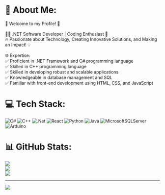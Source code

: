 # 💫 About Me:
🌟 Welcome to my Profile! 🌟<br><br>👨‍💻 .NET Software Developer | Coding Enthusiast 🚀<br>🔥 Passionate about Technology, Creating Innovative Solutions, and Making an Impact! 💡<br><br>🌐 Expertise:<br>✅ Proficient in .NET Framework and C# programming language<br>✅ Skilled in C++ programming language<br>✅ Skilled in developing robust and scalable applications<br>✅ Knowledgeable in database management and SQL<br>✅ Familiar with front-end development using HTML, CSS, and JavaScript


# 💻 Tech Stack:
![C#](https://img.shields.io/badge/c%23-%23239120.svg?style=for-the-badge&logo=c-sharp&logoColor=white) ![C++](https://img.shields.io/badge/c++-%2300599C.svg?style=for-the-badge&logo=c%2B%2B&logoColor=white) ![.Net](https://img.shields.io/badge/.NET-5C2D91?style=for-the-badge&logo=.net&logoColor=white) ![React](https://img.shields.io/badge/react-%2320232a.svg?style=for-the-badge&logo=react&logoColor=%2361DAFB) ![Python](https://img.shields.io/badge/python-3670A0?style=for-the-badge&logo=python&logoColor=ffdd54) ![Java](https://img.shields.io/badge/java-%23ED8B00.svg?style=for-the-badge&logo=java&logoColor=white) ![MicrosoftSQLServer](https://img.shields.io/badge/Microsoft%20SQL%20Sever-CC2927?style=for-the-badge&logo=microsoft%20sql%20server&logoColor=white) ![Arduino](https://img.shields.io/badge/-Arduino-00979D?style=for-the-badge&logo=Arduino&logoColor=white)
# 📊 GitHub Stats:
![](https://github-readme-stats.vercel.app/api?username=Onizuka893&theme=tokyonight&hide_border=false&include_all_commits=false&count_private=false)<br/>
![](https://github-readme-streak-stats.herokuapp.com/?user=Onizuka893&theme=tokyonight&hide_border=false)<br/>
![](https://github-readme-stats.vercel.app/api/top-langs/?username=Onizuka893&theme=tokyonight&hide_border=false&include_all_commits=false&count_private=false&layout=compact)

---
[![](https://visitcount.itsvg.in/api?id=Onizuka893&icon=4&color=11)](https://visitcount.itsvg.in)

<!-- Proudly created with GPRM ( https://gprm.itsvg.in ) -->
